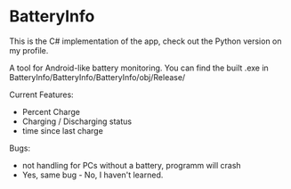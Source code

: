 # BatteryInfo

This is the C# implementation of the app, check out the Python version on my profile.

A tool for Android-like battery monitoring.
You can find the built .exe in BatteryInfo/BatteryInfo/BatteryInfo/obj/Release/

Current Features:
  - Percent Charge
  - Charging / Discharging status
  - time since last charge 
  
Bugs:
  - not handling for PCs without a battery, programm will crash
  - Yes, same bug - No, I haven't learned.
